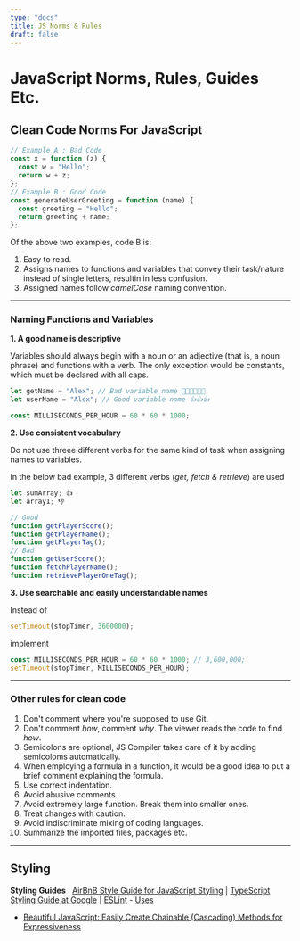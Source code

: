 ```yaml
---
type: "docs"
title: JS Norms & Rules
draft: false
---
```


# JavaScript Norms, Rules, Guides Etc.

## Clean Code Norms For JavaScript

```js
// Example A : Bad Code
const x = function (z) {
  const w = "Hello";
  return w + z;
};
// Example B : Good Code
const generateUserGreeting = function (name) {
  const greeting = "Hello";
  return greeting + name;
};
```

Of the above two examples, code B is:

1. Easy to read.
2. Assigns names to functions and variables that convey their task/nature instead of single letters, resultin in less confusion.
3. Assigned names follow _camelCase_ naming convention.

---

### Naming Functions and Variables

**1. A good name is descriptive**

Variables should always begin with a noun or an adjective (that is, a noun phrase) and functions with a verb. The only exception would be constants, which must be declared with all caps.

```js
let getName = "Alex"; // Bad variable name 👎🏽👎🏽👎🏽
let userName = "Alex"; // Good variable name 👍👍👍
```

```js
const MILLISECONDS_PER_HOUR = 60 * 60 * 1000;
```

**2. Use consistent vocabulary**

Do not use threee different verbs for the same kind of task when assigning names to variables.

In the below bad example, 3 different verbs (_get, fetch & retrieve_) are used

```js
let sumArray; 👍
let array1; 👎
```

```js
// Good
function getPlayerScore();
function getPlayerName();
function getPlayerTag();
// Bad
function getUserScore();
function fetchPlayerName();
function retrievePlayerOneTag();
```

**3. Use searchable and easily understandable names**

Instead of

```js
setTimeout(stopTimer, 3600000);
```

implement

```js
const MILLISECONDS_PER_HOUR = 60 * 60 * 1000; // 3,600,000;
setTimeout(stopTimer, MILLISECONDS_PER_HOUR);
```

---

### Other rules for clean code

1. Don't comment where you're supposed to use Git.
2. Don't comment _how_, comment _why_. The viewer reads the code to find _how_.
3. Semicolons are optional, JS Compiler takes care of it by adding semicoloms automatically.
4. When employing a formula in a function, it would be a good idea to put a brief comment explaining the formula.
5. Use correct indentation.
6. Avoid abusive comments.
7. Avoid extremely large function. Break them into smaller ones.
8. Treat changes with caution.
9. Avoid indiscriminate mixing of coding languages.
10. Summarize the imported files, packages etc.

---

## Styling

**Styling Guides** :
[AirBnB Style Guide for JavaScript Styling](https://github.com/airbnb/javascript) |
[TypeScript Styling Guide at Google](https://google.github.io/styleguide/tsguide.html) |
[ESLint](https://eslint.org/docs/latest/use/getting-started) - [Uses](https://hackernoon.com/how-linting-and-eslint-improve-code-quality-fa83d2469efe)

- [Beautiful JavaScript: Easily Create Chainable (Cascading) Methods for Expressiveness](https://web.archive.org/web/20190211152543/https://javascriptissexy.com/beautiful-javascript-easily-create-chainable-cascading-methods-for-expressiveness/)
